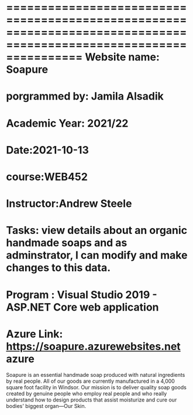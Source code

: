 ===================================================================================================================
Website name: Soapure
==================================================================================================================
porgrammed by: Jamila Alsadik
===================================================================================================================
Academic Year: 2021/22
===================================================================================================================
Date:2021-10-13
===================================================================================================================
course:WEB452
===================================================================================================================
Instructor:Andrew Steele
====================================================================================================================
Tasks: view details about an organic handmade soaps and as adminstrator, I can modify and make changes to this data.
=====================================================================================================================
Program : Visual Studio 2019 - ASP.NET Core web application
=====================================================================================================================
Azure Link: https://soapure.azurewebsites.net azure 
=============================================================================================================
Soapure is an essential handmade soap produced with natural ingredients by real people.
All of our goods are currently manufactured in a 4,000 square foot facility in Windsor. 
Our mission is to deliver quality soap goods created by genuine people who employ real people and who 
really understand how to design products that assist moisturize and cure our bodies' biggest organ—Our Skin.
